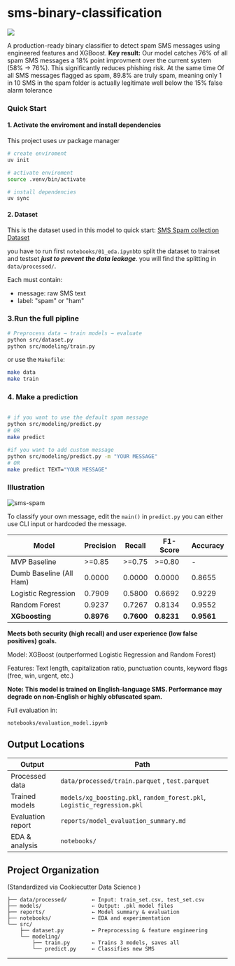 # sms-binary-classification

<a target="_blank" href="https://cookiecutter-data-science.drivendata.org/">
    <img src="https://img.shields.io/badge/CCDS-Project%20template-328F97?logo=cookiecutter" />
</a>

A production-ready binary classifier to detect spam SMS messages using engineered features and XGBoost. 
**Key result:** Our model catches 76% of all spam SMS messages a 18% point improvment over the current system (58% -> 76%). This significantly reduces phishing risk. At the same time Of all SMS messages flagged as spam, 89.8% are truly spam, meaning only 1 in 10 SMS in the spam folder is actually legitimate well below the 15% false alarm tolerance

### Quick Start 

#### 1. Activate the enviroment and install dependencies 
This project uses uv package manager

```bash
# create enviroment 
uv init 

# activate enviroment 
source .venv/bin/activate

# install dependencies 
uv sync 
```
#### 2. Dataset
This is the dataset used in this model to quick start:
[SMS Spam collection Dataset](https://www.kaggle.com/datasets/uciml/sms-spam-collection-dataset)

you have to run first `notebooks/01_eda.ipynb`to split the dataset to trainset and testset ***just to prevent the data leakage***. 
you will find the splitting in `data/processed/`.

Each must contain:
- message: raw SMS text
- label: "spam" or "ham"


### 3.Run the full pipline 

```bash
# Preprocess data → train models → evaluate
python src/dataset.py
python src/modeling/train.py
```
or use the `Makefile`: 
```bash
make data 
make train 
```
### 4. Make a prediction

```bash

# if you want to use the default spam message
python src/modeling/predict.py 
# OR 
make predict 

#if you want to add custom message 
python src/modeling/predict.py -m "YOUR MESSAGE"
# OR 
make predict TEXT="YOUR MESSAGE"
```
### Illustration 
![sms-spam](data/external/sms-spam.gif)



To classify your own message, edit the `main()` in `predict.py` you can either use CLI input or hardcoded the message. 

| Model                   | Precision   | Recall   | F1-Score   | Accuracy   |
|-------------------------|-------------|----------|------------|------------|
| MVP Baseline            | >=0.85      | >=0.75   | >=0.80     | -          |
| Dumb Baseline (All Ham) | 0.0000      | 0.0000   | 0.0000     | 0.8655     |
| Logistic Regression     | 0.7909      | 0.5800   | 0.6692     | 0.9229     |
| Random Forest           | 0.9237      | 0.7267   | 0.8134     | 0.9552     |
| **XGboosting**              | **0.8976**      | **0.7600**   | **0.8231**     | **0.9561**     |


**Meets both security (high recall) and user experience (low false positives) goals.**

Model: XGBoost (outperformed Logistic Regression and Random Forest)

Features: Text length, capitalization ratio, punctuation counts, keyword flags (free, win, urgent, etc.)

**Note: This model is trained on English-language SMS. Performance may degrade on non-English or highly obfuscated spam.**



Full evaluation in:

`notebooks/evaluation_model.ipynb`


## Output Locations

| Output | Path |
|---|---|
| Processed data | `data/processed/train.parquet` ,  `test.parquet` |
| Trained models | `models/xg_boosting.pkl`, `random_forest.pkl`, `Logistic_regression.pkl` |
| Evaluation report | `reports/model_evaluation_summary.md` |
| EDA & analysis | `notebooks/` |

## Project Organization

(Standardized via Cookiecutter Data Science )

```
├── data/processed/        ← Input: train_set.csv, test_set.csv
├── models/                ← Output: .pkl model files
├── reports/               ← Model summary & evaluation
├── notebooks/             ← EDA and experimentation
└── src/
    ├── dataset.py         ← Preprocessing & feature engineering
    └── modeling/
        ├── train.py       ← Trains 3 models, saves all
        └── predict.py     ← Classifies new SMS

```
--------

